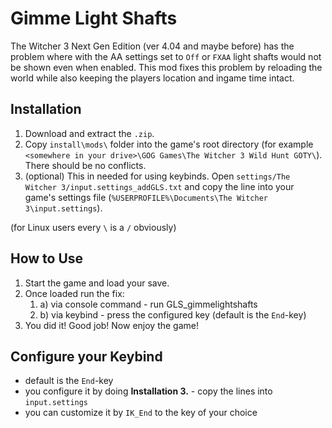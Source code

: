 # Gimme Light Shafts

The Witcher 3 Next Gen Edition (ver 4.04 and maybe before) has the problem where with the AA settings set to `Off` or `FXAA` light shafts would not be shown even when enabled.
This mod fixes this problem by reloading the world while also keeping the players location and ingame time intact.
## Installation
1. Download and extract the `.zip`.
2. Copy `install\mods\` folder into the game's root directory (for example `<somewhere in your drive>\GOG Games\The Witcher 3 Wild Hunt GOTY\`). There should be no conflicts.
3. (optional) This in needed for using keybinds. Open `settings/The Witcher 3/input.settings_addGLS.txt` and copy the line into your game's settings file (`%USERPROFILE%\Documents\The Witcher 3\input.settings`).

(for Linux users every `\` is a `/` obviously)
## How to Use
1. Start the game and load your save.
2. Once loaded run the fix:
	1. a) via console command - run GLS_gimmelightshafts
	2. b) via keybind - press the configured key (default is the `End`-key)
3. You did it! Good job! Now enjoy the game!
## Configure your Keybind
- default is the `End`-key
- you configure it by doing **Installation 3.** - copy the lines into `input.settings`
- you can customize it by `IK_End` to the key of your choice
